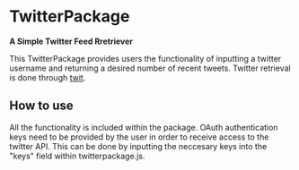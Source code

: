 # TwitterPackage

**A Simple Twitter Feed Rretriever**

This TwitterPackage provides users the functionality of inputting a twitter username and returning a desired number of recent tweets. Twitter retrieval is done through [twit](https://github.com/ttezel/twit).

## How to use

All the functionality is included within the package. OAuth authentication keys need to be provided by the user in order to receive access to the twitter API. This can be done by inputting the neccesary keys into the "keys" field within twitterpackage.js.
